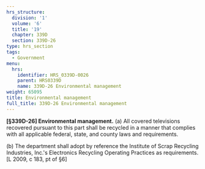 ```yaml
---
hrs_structure:
  division: '1'
  volume: '6'
  title: '19'
  chapter: 339D
  section: 339D-26
type: hrs_section
tags:
  - Government
menu:
  hrs:
    identifier: HRS_0339D-0026
    parent: HRS0339D
    name: 339D-26 Environmental management
weight: 65095
title: Environmental management
full_title: 339D-26 Environmental management
---
```

**[§339D-26] Environmental management.** (a) All covered televisions recovered pursuant to this part shall be recycled in a manner that complies with all applicable federal, state, and county laws and requirements.

(b) The department shall adopt by reference the Institute of Scrap Recycling Industries, Inc.'s Electronics Recycling Operating Practices as requirements. [L 2009, c 183, pt of §6]